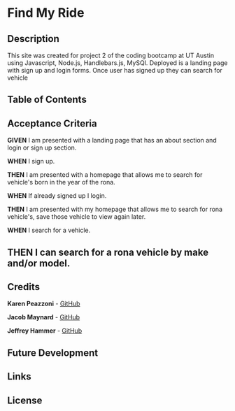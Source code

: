 # Find My Ride

## Description

This site was created for project 2 of the coding bootcamp at UT Austin using Javascript, Node.js, Handlebars.js, MySQl. Deployed is a landing page with sign up and login forms. Once user has signed up they can search for vehicle


## Table of Contents



## Acceptance Criteria

**GIVEN**  I am presented with a landing page that has an about section and login or sign up section.

**WHEN**  I sign up.

**THEN**  I am presented with a homepage that allows me to search for vehicle's born in the year of the rona.

**WHEN**  If already signed up I login.

**THEN**  I am presented with my homepage that allows me to search for rona vehicle's, save those vehicle to view again later.

**WHEN**  I search for a vehicle.

**THEN**  I can search for a rona vehicle by make and/or model.
---

## Credits

**Karen Peazzoni** - [GitHub](https://github.com/kpeazzoni)

**Jacob Maynard** - [GitHub](https://github.com/Maynardj123)

**Jeffrey Hammer** - [GitHub](https://github.com/jhammer22)


## Future Development


## Links


## License

